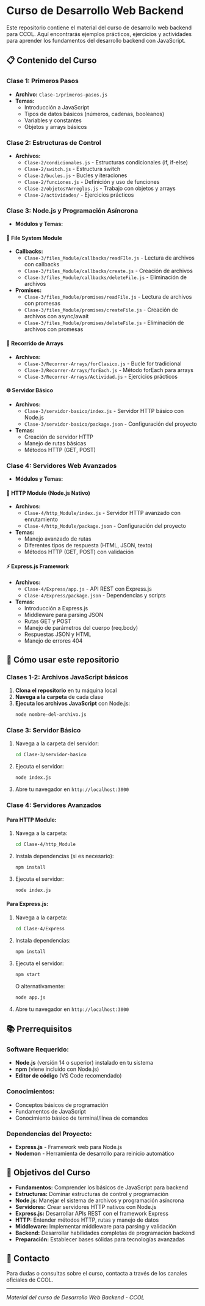 # Curso de Desarrollo Web Backend

Este repositorio contiene el material del curso de desarrollo web backend para CCOL. Aquí encontrarás ejemplos prácticos, ejercicios y actividades para aprender los fundamentos del desarrollo backend con JavaScript.

## 📋 Contenido del Curso

### Clase 1: Primeros Pasos
- **Archivo:** `Clase-1/primeros-pasos.js`
- **Temas:**
  - Introducción a JavaScript
  - Tipos de datos básicos (números, cadenas, booleanos)
  - Variables y constantes
  - Objetos y arrays básicos

### Clase 2: Estructuras de Control
- **Archivos:**
  - `Clase-2/condicionales.js` - Estructuras condicionales (if, if-else)
  - `Clase-2/switch.js` - Estructura switch
  - `Clase-2/bucles.js` - Bucles y iteraciones
  - `Clase-2/funciones.js` - Definición y uso de funciones
  - `Clase-2/objetosYArreglos.js` - Trabajo con objetos y arrays
  - `Clase-2/actividades/` - Ejercicios prácticos

### Clase 3: Node.js y Programación Asíncrona
- **Módulos y Temas:**

#### 📁 File System Module
- **Callbacks:**
  - `Clase-3/files_Module/callbacks/readFIle.js` - Lectura de archivos con callbacks
  - `Clase-3/files_Module/callbacks/create.js` - Creación de archivos
  - `Clase-3/files_Module/callbacks/deleteFile.js` - Eliminación de archivos
- **Promises:**
  - `Clase-3/files_Module/promises/readFile.js` - Lectura de archivos con promesas
  - `Clase-3/files_Module/promises/createFile.js` - Creación de archivos con async/await
  - `Clase-3/files_Module/promises/deleteFile.js` - Eliminación de archivos con promesas

#### 🔄 Recorrido de Arrays
- **Archivos:**
  - `Clase-3/Recorrer-Arrays/forClasico.js` - Bucle for tradicional
  - `Clase-3/Recorrer-Arrays/forEach.js` - Método forEach para arrays
  - `Clase-3/Recorrer-Arrays/Actividad.js` - Ejercicios prácticos

#### 🌐 Servidor Básico
- **Archivos:**
  - `Clase-3/servidor-basico/index.js` - Servidor HTTP básico con Node.js
  - `Clase-3/servidor-basico/package.json` - Configuración del proyecto
- **Temas:**
  - Creación de servidor HTTP
  - Manejo de rutas básicas
  - Métodos HTTP (GET, POST)

### Clase 4: Servidores Web Avanzados
- **Módulos y Temas:**

#### 🔧 HTTP Module (Node.js Nativo)
- **Archivos:**
  - `Clase-4/http_Module/index.js` - Servidor HTTP avanzado con enrutamiento
  - `Clase-4/http_Module/package.json` - Configuración del proyecto
- **Temas:**
  - Manejo avanzado de rutas
  - Diferentes tipos de respuesta (HTML, JSON, texto)
  - Métodos HTTP (GET, POST) con validación

#### ⚡ Express.js Framework
- **Archivos:**
  - `Clase-4/Express/app.js` - API REST con Express.js
  - `Clase-4/Express/package.json` - Dependencias y scripts
- **Temas:**
  - Introducción a Express.js
  - Middleware para parsing JSON
  - Rutas GET y POST
  - Manejo de parámetros del cuerpo (req.body)
  - Respuestas JSON y HTML
  - Manejo de errores 404

## 🚀 Cómo usar este repositorio

### **Clases 1-2: Archivos JavaScript básicos**
1. **Clona el repositorio** en tu máquina local
2. **Navega a la carpeta** de cada clase
3. **Ejecuta los archivos JavaScript** con Node.js:
   ```bash
   node nombre-del-archivo.js
   ```

### **Clase 3: Servidor Básico**
1. Navega a la carpeta del servidor:
   ```bash
   cd Clase-3/servidor-basico
   ```
2. Ejecuta el servidor:
   ```bash
   node index.js
   ```
3. Abre tu navegador en `http://localhost:3000`

### **Clase 4: Servidores Avanzados**

#### Para HTTP Module:
1. Navega a la carpeta:
   ```bash
   cd Clase-4/http_Module
   ```
2. Instala dependencias (si es necesario):
   ```bash
   npm install
   ```
3. Ejecuta el servidor:
   ```bash
   node index.js
   ```

#### Para Express.js:
1. Navega a la carpeta:
   ```bash
   cd Clase-4/Express
   ```
2. Instala dependencias:
   ```bash
   npm install
   ```
3. Ejecuta el servidor:
   ```bash
   npm start
   ```
   O alternativamente:
   ```bash
   node app.js
   ```
4. Abre tu navegador en `http://localhost:3000`

## 📚 Prerrequisitos

### **Software Requerido:**
- **Node.js** (versión 14 o superior) instalado en tu sistema
- **npm** (viene incluido con Node.js)
- **Editor de código** (VS Code recomendado)

### **Conocimientos:**
- Conceptos básicos de programación
- Fundamentos de JavaScript
- Conocimiento básico de terminal/línea de comandos

### **Dependencias del Proyecto:**
- **Express.js** - Framework web para Node.js
- **Nodemon** - Herramienta de desarrollo para reinicio automático

## 🎯 Objetivos del Curso

- **Fundamentos:** Comprender los básicos de JavaScript para backend
- **Estructuras:** Dominar estructuras de control y programación
- **Node.js:** Manejar el sistema de archivos y programación asíncrona
- **Servidores:** Crear servidores HTTP nativos con Node.js
- **Express.js:** Desarrollar APIs REST con el framework Express
- **HTTP:** Entender métodos HTTP, rutas y manejo de datos
- **Middleware:** Implementar middleware para parsing y validación
- **Backend:** Desarrollar habilidades completas de programación backend
- **Preparación:** Establecer bases sólidas para tecnologías avanzadas

## 📧 Contacto

Para dudas o consultas sobre el curso, contacta a través de los canales oficiales de CCOL.

---
*Material del curso de Desarrollo Web Backend - CCOL*
